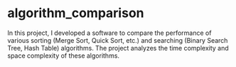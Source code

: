 # algorithm_comparison
In this project, I developed a software to compare the performance of various sorting (Merge Sort, Quick Sort, etc.) and searching (Binary Search Tree, Hash Table) algorithms. The project analyzes the time complexity and space complexity of these algorithms. 
